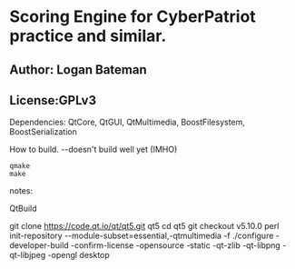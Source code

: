 # Scoring Engine for CyberPatriot practice and similar.

## Author: Logan Bateman
## License:GPLv3

Dependencies: QtCore, QtGUI, QtMultimedia, BoostFilesystem, BoostSerialization

How to build. --doesn't build well yet (IMHO)

```
qmake
make
```

notes:

QtBuild

git clone https://code.qt.io/qt/qt5.git qt5
cd qt5
git checkout v5.10.0
perl init-repository --module-subset=essential,-qtmultimedia -f
./configure -developer-build -confirm-license -opensource -static -qt-zlib -qt-libpng -qt-libjpeg -opengl desktop
